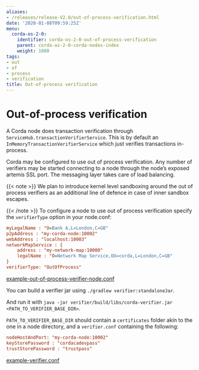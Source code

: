 ```yaml
---
aliases:
- /releases/release-V2.0/out-of-process-verification.html
date: '2020-01-08T09:59:25Z'
menu:
  corda-os-2-0:
    identifier: corda-os-2-0-out-of-process-verification
    parent: corda-os-2-0-corda-nodes-index
    weight: 1080
tags:
- out
- of
- process
- verification
title: Out-of-process verification
---
```



# Out-of-process verification

A Corda node does transaction verification through `ServiceHub.transactionVerifierService`. This is by default an
`InMemoryTransactionVerifierService` which just verifies transactions in-process.

Corda may be configured to use out of process verification. Any number of verifiers may be started connecting to a node
through the node’s exposed artemis SSL port. The messaging layer takes care of load balancing.

{{< note >}}
We plan to introduce kernel level sandboxing around the out of process verifiers as an additional line of
defence in case of inner sandbox escapes.

{{< /note >}}
To configure a node to use out of process verification specify the `verifierType` option in your node.conf:

```cfg
myLegalName : "O=Bank A,L=London,C=GB"
p2pAddress : "my-corda-node:10002"
webAddress : "localhost:10003"
networkMapService : {
    address : "my-network-map:10000"
    legalName : "O=Network Map Service,OU=corda,L=London,C=GB"
}
verifierType: "OutOfProcess"

```

[example-out-of-process-verifier-node.conf](https://github.com/corda/corda/blob/release/os/2.0/docs/source/example-code/src/main/resources/example-out-of-process-verifier-node.conf)

You can build a verifier jar using `./gradlew verifier:standaloneJar`.

And run it with `java -jar verifier/build/libs/corda-verifier.jar <PATH_TO_VERIFIER_BASE_DIR>`.

`PATH_TO_VERIFIER_BASE_DIR` should contain a `certificates` folder akin to the one in a node directory, and a
`verifier.conf` containing the following:

```cfg
nodeHostAndPort: "my-corda-node:10002"
keyStorePassword : "cordacadevpass"
trustStorePassword : "trustpass"
```

[example-verifier.conf](https://github.com/corda/corda/blob/release/os/2.0/docs/source/example-code/src/main/resources/example-verifier.conf)

